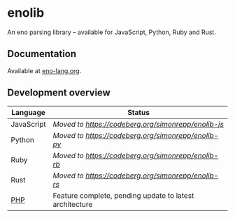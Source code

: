 # enolib

An eno parsing library – available for JavaScript, Python, Ruby and Rust.

## Documentation

Available at [eno-lang.org](https://eno-lang.org/).

## Development overview

| Language | Status |
|  -- | -- |
| JavaScript  | *Moved to https://codeberg.org/simonrepp/enolib-js* |
| Python | *Moved to https://codeberg.org/simonrepp/enolib-py* |
| Ruby  | *Moved to https://codeberg.org/simonrepp/enolib-rb* |
| Rust  | *Moved to https://codeberg.org/simonrepp/enolib-rs* |
| [PHP](https://github.com/eno-lang/enolib/tree/php/php)  | Feature complete, pending update to latest architecture |
